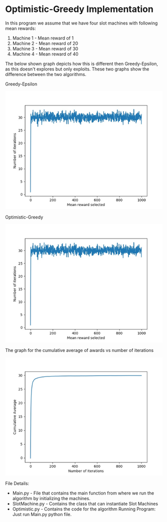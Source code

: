 # Optimistic-Greedy Implementation

In this program we assume that we have four slot machines with following mean rewards:

 1. Machine 1 - Mean reward of 1
 2. Machine 2 - Mean reward of 20
 3. Machine 3 - Mean reward of 30
 4. Machine 4 - Mean reward of 40

The below shown graph depicts how this is different then Greedy-Epsilon, as this doesn't explores but only exploits. These two graphs show the difference between the two algorithms.

Greedy-Epsilon

![Greedy-Epsilon](https://github.com/gurjaspalbedi/reinforcement-learning/blob/master/Optimistic-Greedy/line_graph.jpg?raw=true)

Optimistic-Greedy

![Optimistic-Greedy](https://github.com/gurjaspalbedi/reinforcement-learning/blob/master/Optimistic-Greedy/line_graph.jpg?raw=true)

The graph for the cumulative average of awards vs number of iterations

![Cumulative Average](https://github.com/gurjaspalbedi/reinforcement-learning/blob/master/Optimistic-Greedy/cumulative_average.jpg?raw=true)

File Details:

 - Main.py - File that contains the main function from where we run the algorithm by initializing the machines.
 - SlotMachine.py  - Contains the class that can instantiate Slot Machines
 - Optimistic.py - Contains the code for the algorithm
Running Program: Just run Main.py python file.
